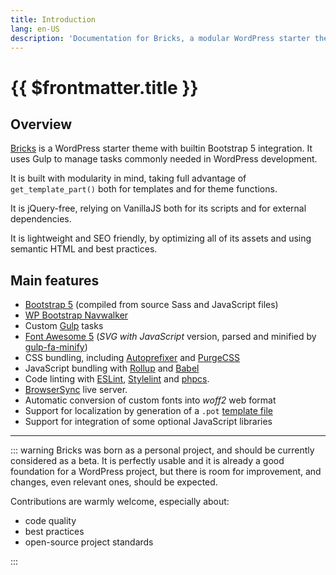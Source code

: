 ```yaml
---
title: Introduction
lang: en-US
description: 'Documentation for Bricks, a modular WordPress starter theme powered by Bootstrap 5 and Gulp'
---
```


# {{ $frontmatter.title }}

## Overview

[Bricks](https://github.com/stefanobartoletti/bricks) is a WordPress starter theme with builtin Bootstrap 5 integration. It uses Gulp to manage tasks commonly needed in WordPress development.

It is built with modularity in mind, taking full advantage of `get_template_part()` both for templates and for theme functions.

It is jQuery-free, relying on VanillaJS both for its scripts and for external dependencies.

It is lightweight and SEO friendly, by optimizing all of its assets and using semantic HTML and best practices.

## Main features

-   [Bootstrap 5](https://getbootstrap.com/) (compiled from source Sass and JavaScript files)
-   [WP Bootstrap Navwalker](https://github.com/wp-bootstrap/wp-bootstrap-navwalker)
-   Custom [Gulp](https://gulpjs.com/) tasks
-   [Font Awesome 5](https://fontawesome.com/) (*SVG with JavaScript* version, parsed and minified by [gulp-fa-minify](https://github.com/FA-Minify/gulp-fa-minify))
-   CSS bundling, including [Autoprefixer](https://autoprefixer.github.io/) and [PurgeCSS](https://purgecss.com/)
-   JavaScript bundling with [Rollup](https://www.rollupjs.org/) and [Babel](https://babeljs.io/)
-   Code linting with [ESLint](https://eslint.org/), [Stylelint](https://stylelint.io/) and [phpcs](https://github.com/squizlabs/PHP_CodeSniffer).
-   [BrowserSync](https://www.browsersync.io/) live server.
-   Automatic conversion of custom fonts into *woff2* web format
-   Support for localization by generation of a `.pot` [template file](https://developer.wordpress.org/themes/functionality/internationalization/)
-   Support for integration of some optional JavaScript libraries

---

::: warning
Bricks was born as a personal project, and should be currently considered as a beta. It is perfectly usable and it is already a good foundation for a WordPress project, but there is room for improvement, and changes, even relevant ones, should be expected.

Contributions are warmly welcome, especially about:

-   code quality
-   best practices
-   open-source project standards

:::
